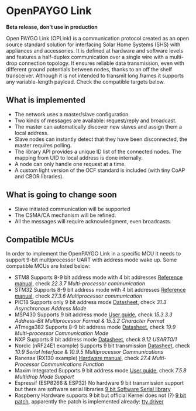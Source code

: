 # OpenPAYGO Link

**Beta release, don't use in production**

Open PAYGO Link (OPLink) is a communication protocol created as an open source standard solution for interfacing Solar Home Systems (SHS) with appliances and accessories. It is defined at hardware and software levels and features a half-duplex communication over a single wire with a multi-drop connection topology. It ensures reliable data transmission, even with different ground potentials between nodes, thanks to an off the shelf transceiver. Although it is not intended to transmit long frames it supports any variable-length payload. Check the compatible targets below.

## What is implemented
* The network uses a master/slave configuration.
* Two kinds of messages are available: request/reply and broadcast.
* The master can automatically discover new slaves and assign them a local address.
* Slave nodes can instantly detect that they have been disconnected, the master requires polling.
* The library API provides a unique ID list of the connected nodes. The mapping from UID to local address is done internally.
* A node can only handle one request at a time.
* A custom light version of the OCF standard is included (with tiny CoAP and CBOR libraries).


## What is going to change soon
* Slave initiated communication will be supported
* The CSMA/CA mechanism will be refined.
* All the messages will require acknowledgment, even broadcasts.


## Compatible MCUs

In order to implement the OpenPAYGO Link in a specific MCU it needs to support 9-bit multiprocessor UART with address mode wake up. Some compatible MCUs are listed below:

* STM8
Supports 8-9 bit address mode with 4 bit addresses
[Reference manual](https://www.st.com/content/ccc/resource/technical/document/reference_manual/9a/1b/85/07/ca/eb/4f/dd/CD00190271.pdf/files/CD00190271.pdf/jcr:content/translations/en.CD00190271.pdf), check _22.3.7 Multi-processor communication_
* STM32
Supports 8-9 bit address mode with 4 bit addresses
[Reference manual](https://www.st.com/resource/en/reference_manual/cd00171190-stm32f101xx-stm32f102xx-stm32f103xx-stm32f105xx-and-stm32f107xx-advanced-armbased-32bit-mcus-stmicroelectronics.pdf), check _27.3.6 Multiprocessor communication_
* PIC18
Supports only 9 bit address mode
[Datasheet](http://ww1.microchip.com/downloads/en/DeviceDoc/PIC18LF26-27-45-46-47-55-56-57K42-Data-Sheet-40001919C.pdf), check _31.3 Asynchronous Address Mode_
* MSP430
Supports 9 bit address mode
[User guide](https://www.ti.com/lit/ug/slau144j/slau144j.pdf?ts=1588848816104), check _15.3.3.3 Address-Bit Multiprocessor Format_ & _15.3.2 Character Format_
* ATmega382
Supports 8-9 bit address mode
[Datasheet](http://ww1.microchip.com/downloads/en/DeviceDoc/Atmel-7810-Automotive-Microcontrollers-ATmega328P_Datasheet.pdf), check _19.9 Multi-processor Communication Mode_
* NXP
Supports 9 bit address mode
[Datasheet](https://www.nxp.com/docs/en/data-sheet/LPC802.pdf), check _9.12 USART0/1_
* Nordic (nRF24E1 example)
Supports 9 bit transmission
[Datasheet](http://www.keil.com/dd/docs/datashts/nordic/nrf24e1.pdf), check _10.9 Serial Interface_ & _10.9.5 Multiprocessor Communications_
* Ranesas (RX130 example)
[Hardware manual](https://www.renesas.com/us/en/doc/products/mpumcu/rx100/r01uh0560ej0300-rx130.pdf?key=76ac3ae182fd3686a9ba068a7f3a03de), check _27.4 Multi-Processor Communications Function_
* Maxim Integrated
Supports 9 bit address mode
[User guide](https://pdfserv.maximintegrated.com/en/an/AN6242.pdf), check _7.5.8 Multidrop Mode Support_
* Espressif (ESP8266 & ESP32)
No hardware 9 bit transmission support but there are software serial libraries
[9 bit Software Serial library](https://github.com/ionini/espsoftwareserial)
* Raspberry
Hardware supports 9 bit but official Kernel does not (?)
[9 bit patch](https://patchwork.kernel.org/patch/8498531/), apparently the patch
is implemented already: [tty driver](https://github.com/raspberrypi/linux/blob/rpi-4.19.y/drivers/tty/serial/amba-pl011.c)
